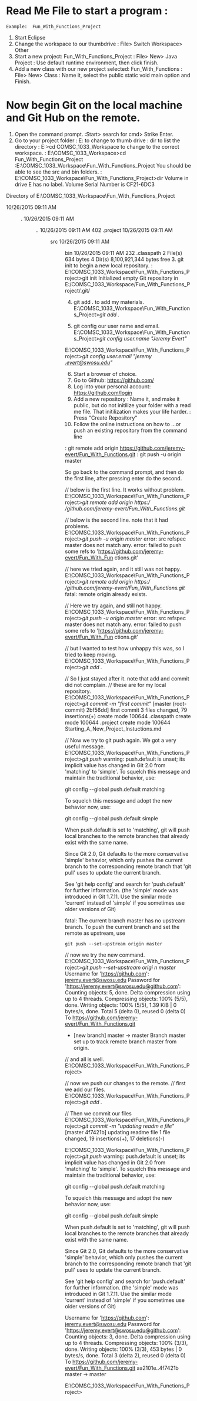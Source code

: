 # Read Me File to start a program :
	Example:  Fun_With_Functions_Project

1. Start Eclipse
2. Change the workspace to our thumbdrive
	: File> Switch Workspace> Other
3. Start a new project: Fun_With_Functions_Project
	: File> New> Java Project
		: Use default runtime environment, 
			then click finish.
4. Add a new class with our new
	project selected: Fun_With_Functions
	: File> New> Class
		: Name it, select the public static
			void main option and Finish.


# Now begin Git on the local machine and Git Hub on the remote.

1. Open the command prompt.
	:Start> search for cmd> Strike Enter.
2. Go to your project folder
	: E: to change to thumb drive
	: dir to list the directory
	: E:\>cd COMSC_1033_Workspace to change
		to the correct workspace.
	: E:\COMSC_1033_Workspace>cd Fun_With_Functions_Project
	:E:\COMSC_1033_Workspace\Fun_With_Functions_Project
		You should be able to see
		the src and bin folders.
: E:\COMSC_1033_Workspace\Fun_With_Functions_Project>dir
 Volume in drive E has no label.
 Volume Serial Number is CF21-6DC3

 Directory of E:\COMSC_1033_Workspace\Fun_With_Functions_Project

10/26/2015  09:11 AM    <DIR>          .
10/26/2015  09:11 AM    <DIR>          ..
10/26/2015  09:11 AM               402 .project
10/26/2015  09:11 AM    <DIR>          src
10/26/2015  09:11 AM    <DIR>          bin
10/26/2015  09:11 AM               232 .classpath
               2 File(s)            634 bytes
               4 Dir(s)   8,100,921,344 bytes free
3. git init to begin a new local repository.
: E:\COMSC_1033_Workspace\Fun_With_Functions_Project>git init
Initialized empty Git repository in E:/COMSC_1033_Workspace/Fun_With_Functions_P
roject/.git/

4. git add . to add my materials.
E:\COMSC_1033_Workspace\Fun_With_Functions_Project>*git add .*

5. git config our user name and email.
E:\COMSC_1033_Workspace\Fun_With_Functions_Project>*git config user.name "Jeremy
Evert"*

E:\COMSC_1033_Workspace\Fun_With_Functions_Project>*git config user.email "jeremy
.evert@swosu.edu"*

6. Start a browser of choice.
7. Go to Github: https://github.com/
8. Log into your personal account: https://github.com/login
9. Add a new repository
	: Name it, and make it public, but do not initilize your folder with a 
		read me file. That initilization makes your life harder.
	: Press "Create Repository"
10. Follow the online instructions on how to 
	…or push an existing repository from the command line

: git remote add origin https://github.com/jeremy-evert/Fun_With_Functions.git
: git push -u origin master

So go back to the command prompt, and then do the first line, after pressing enter
	do the second.

// below is the first line. It works without problem.
E:\COMSC_1033_Workspace\Fun_With_Functions_Project>*git remote add origin https:/
/github.com/jeremy-evert/Fun_With_Functions.git*

// below is the second line. note that it had problems.
E:\COMSC_1033_Workspace\Fun_With_Functions_Project>*git push -u origin master*
error: src refspec master does not match any.
error: failed to push some refs to 'https://github.com/jeremy-evert/Fun_With_Fun
ctions.git'


// here we tried again, and it still was not happy.
E:\COMSC_1033_Workspace\Fun_With_Functions_Project>*git remote add origin https:/
/github.com/jeremy-evert/Fun_With_Functions.git*
fatal: remote origin already exists.

// Here we try again, and still not happy.
E:\COMSC_1033_Workspace\Fun_With_Functions_Project>*git push -u origin master*
error: src refspec master does not match any.
error: failed to push some refs to 'https://github.com/jeremy-evert/Fun_With_Fun
ctions.git'

// but I wanted to test how unhappy this was, so I tried to keep moving.
E:\COMSC_1033_Workspace\Fun_With_Functions_Project>*git add .*

// So I just stayed after it. note that add and commit did not complain. 
// these are for my local repository.
E:\COMSC_1033_Workspace\Fun_With_Functions_Project>*git commit -m "first commit"*
[master (root-commit) 2bf56dd] first commit
 3 files changed, 79 insertions(+)
 create mode 100644 .classpath
 create mode 100644 .project
 create mode 100644 Starting_A_New_Project_Instuctions.md

// Now we try to git push again. We got a very useful message.
E:\COMSC_1033_Workspace\Fun_With_Functions_Project>*git push*
warning: push.default is unset; its implicit value has changed in
Git 2.0 from 'matching' to 'simple'. To squelch this message
and maintain the traditional behavior, use:

  git config --global push.default matching

To squelch this message and adopt the new behavior now, use:

  git config --global push.default simple

When push.default is set to 'matching', git will push local branches
to the remote branches that already exist with the same name.

Since Git 2.0, Git defaults to the more conservative 'simple'
behavior, which only pushes the current branch to the corresponding
remote branch that 'git pull' uses to update the current branch.

See 'git help config' and search for 'push.default' for further information.
(the 'simple' mode was introduced in Git 1.7.11. Use the similar mode
'current' instead of 'simple' if you sometimes use older versions of Git)

fatal: The current branch master has no upstream branch.
To push the current branch and set the remote as upstream, use

    git push --set-upstream origin master

// now we try the new command.
E:\COMSC_1033_Workspace\Fun_With_Functions_Project>*git push --set-upstream origi
n master*
Username for 'https://github.com': jeremy.evert@swosu.edu
Password for 'https://jeremy.evert@swosu.edu@github.com':
Counting objects: 5, done.
Delta compression using up to 4 threads.
Compressing objects: 100% (5/5), done.
Writing objects: 100% (5/5), 1.39 KiB | 0 bytes/s, done.
Total 5 (delta 0), reused 0 (delta 0)
To https://github.com/jeremy-evert/Fun_With_Functions.git
 * [new branch]      master -> master
Branch master set up to track remote branch master from origin.

// and all is well.
E:\COMSC_1033_Workspace\Fun_With_Functions_Project>

// now we push our changes to the remote.
// first we add our files.
E:\COMSC_1033_Workspace\Fun_With_Functions_Project>*git add .*

// Then we commit our files
E:\COMSC_1033_Workspace\Fun_With_Functions_Project>*git commit -m "updating readm
e file"*
[master 4f7421b] updating readme file
 1 file changed, 19 insertions(+), 17 deletions(-)

E:\COMSC_1033_Workspace\Fun_With_Functions_Project>*git push*
warning: push.default is unset; its implicit value has changed in
Git 2.0 from 'matching' to 'simple'. To squelch this message
and maintain the traditional behavior, use:

  git config --global push.default matching

To squelch this message and adopt the new behavior now, use:

  git config --global push.default simple

When push.default is set to 'matching', git will push local branches
to the remote branches that already exist with the same name.

Since Git 2.0, Git defaults to the more conservative 'simple'
behavior, which only pushes the current branch to the corresponding
remote branch that 'git pull' uses to update the current branch.

See 'git help config' and search for 'push.default' for further information.
(the 'simple' mode was introduced in Git 1.7.11. Use the similar mode
'current' instead of 'simple' if you sometimes use older versions of Git)

Username for 'https://github.com': jeremy.evert@swosu.edu
Password for 'https://jeremy.evert@swosu.edu@github.com':
Counting objects: 3, done.
Delta compression using up to 4 threads.
Compressing objects: 100% (3/3), done.
Writing objects: 100% (3/3), 453 bytes | 0 bytes/s, done.
Total 3 (delta 2), reused 0 (delta 0)
To https://github.com/jeremy-evert/Fun_With_Functions.git
   aa2101e..4f7421b  master -> master

E:\COMSC_1033_Workspace\Fun_With_Functions_Project>






